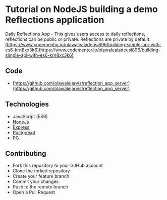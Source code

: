 # Tutorial on NodeJS building a demo Reflections application
Daily Reflections App - This gives users access to daily reflections, reflections can be public or private. Reflections are private by default. [https://www.codementor.io/olawalealadeusi896/building-simple-api-with-es6-krn8xx3k6](https://www.codementor.io/olawalealadeusi896/building-simple-api-with-es6-krn8xx3k6)

## Code
- [https://github.com/olawalejarvis/reflection_app_server](https://github.com/olawalejarvis/reflection_app_server)

## Technologies
- JavaScript (ES6)
- [NodeJs](https://nodejs.org)
- [Express](http://expressjs.com/)
- [Postgresql](https://www.postgresql.org/)
- [PG](https://node-postgres.com/)

## Contributing
- Fork this repository to your GitHub account
- Clone the forked repository
- Create your feature branch
- Commit your changes
- Push to the remote branch
- Open a Pull Request
